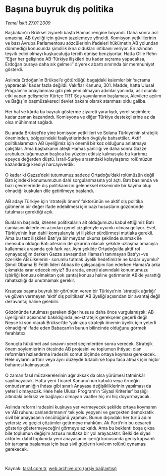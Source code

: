# Başına buyruk dış politika

*Temel İskit 27.01.2009*

<div class="taraf_structure_2col_1zq">
<div class="margen_n">



 <p>Başbakan’ın Brüksel ziyareti başta Hamas rengine boyandı. Daha sonra asıl amacına, AB üyeliği için güven tazelemeye yöneldi. Komisyon yetkililerinin ve bazı Avrupa Parlamentosu sözcülerinin ifadeleri hükümetin AB yolundan dönmediği konusunda şimdilik ikna oldukları intibaını veriyor. En azından teşvik edici olmayı kuşkuculuğa tercih etmişe benziyorlar. Hatta Ollie Rehn “Eğer her gelişinde AB-Türkiye ilişkileri bu kadar sıçrama yapacaksa, Erdoğan buraya daha sık gelmeli” diyerek abartı sınırında bir memnuniyet gösterdi. <br/><br/>Aslında Erdoğan’ın Brüksel’e götürdüğü bagajdaki kalemler bir ‘sıçrama yaptıracak’ kadar fazla değildi. Vakıflar Kanunu, 301. Madde, hatta Ulusal Program’ın onaylanması gibi pek yeni olmayan adımlar yanında, asıl olumlu etki yapan gelişmeler Kürtçe TRT Şeş yayınlarının başlaması, Alevilere açılım ve Bağış’ın başmüzakereci devlet bakanı olarak atanması oldu galiba. <br/><br/>Her hal ve kârda bu bayrak gösterme ziyareti yararlıydı, yerel seçimlere kadar zaman kazandırdı. Komisyona ve diğer Türkiye destekçilerine az da olsa mühimmat sağladı. <br/><br/>Bu arada Brüksel’de yine komisyon yetkilileri ve Solana Türkiye’nin stratejik öneminden, bölgesindeki faaliyetlerinden övgüyle bahsettiler. Aktif politikalarımızın AB üyeliğimiz için önemli bir koz olduğunu anlatmaya çalıştılar. Ama başbakanın ateşli Hamas yanlılığı ve daha sonra Gazze arabuluculuğumuzun başlıca bu yüzden etkisiz kalmasıyla bu kartımız epeyce değerden düştü. İsrail-Suriye arasındaki kolaylaştırıcı rolümüzün kazandırdığı krediyi harcayıverdik. <br/><br/>O kadar ki Gazze’deki tutumumuz sadece Ortadoğu’daki rolümüzün değil Batı içindeki konumumuzun dahi sorgulanmasına yol açtı. Batı basınında ve bazı çevrelerinde dış politikamızın geleneksel ekseninde bir kayma olup olmadığı kuşkuları dile getirilmeye başlandı. <br/><br/>AB adayı Türkiye için ‘stratejik önem’ faktörünün ve aktif dış politika gütmenin bir değer ifade edebilmesi için bazı hususların gözönünde tutulması gerektiği açık. <br/><br/>Bunların başında, izlenen politikaların ait olduğumuzu kabul ettiğimiz Batı camiasınınkilerle en azından genel çizgileriyle uyumlu olması geliyor. Evet, Türkiye’nin İran dahil komşularıyla iyi ilişkiler sürdürmesi mutlaka gerekli. Ama bu tarz ilişkileri Batı’ya bir meydan okuma şeklinde sunmak ile mensubu olduğu Batı ailesinin de çıkarına olacak şekilde uzlaşma amacıyla kullanmak arasında çok fark var. Aynı şekilde Ortadoğu’da aktif rol oynayacağım derken Gazze savaşından Hamas’ı tanımayan Batı’yı –ve özellikle AB ülkelerini- sorumlu tutmak üyelik hedefimizle ne kadar uyumlu? Şimdi Obama El Fetih lideri Abbas ile çalışacağını ilan ederken Hamas’a arka çıkmakta ısrar edecek miyiz? Bu arada, enerji alanındaki konumumuzu işbirliği konusu olmaktan çok şantaj konusu haline getirmenin AB’de yarattığı rahatsızlığı da unutmamak gerekir. <br/><br/>Kısacası başına buyruk bir görünüm veren bir Türkiye’nin ‘stratejik ağırlığı’ ve güven vermeyen ‘aktif dış politikası’ AB üyeliği açısından bir avantaj değil dezavantaj haline gelebilir. <br/><br/>Gözönünde tutulması gereken diğer hususu daha önce vurgulamıştık: AB üyeliğimiz açısından bakıldığında jeo-stratejik gerekçeler geçerli değil. Neyse ki son olarak Brüksel’de ‘yalnızca stratejik önemin üyelik için yeterli olmadığını’ ifade eden Babacan’ın bunun bilincinde olduğunu görmek ferahlatıcı. <br/><br/>Sonuçta hükümet asıl sınavını yerel seçimlerden sonra verecek. Stratejik önem söylemlerinin ötesinde AB projesini ve toplumun ihtiyacı olan reformları hızlandırma iradesini somut biçimde ortaya koyması gerekecek. Hele oylarını arttırır veya aynı düzeyde tutabilirse topu taca atmak için hiçbir bahanesi kalmayacak. <br/><br/>O zaman fasıl müzakerelerinin ağır aksak da olsa yürümesi tatminkâr sayılmayacak. Hatta yeni Ticaret Kanunu’nun kabulü veya örneğin ombudsmanlığın ihdası gibi sınırlı Anayasa değişikliklerinin yapılması da yeterli olmayacak. Hele hele Ulusal Program’ın ‘Siyasi Kriterler’ başlığı altındaki belirsiz ve bağlayıcı olmayan vaatler hiç mi hiç doyurmayacak. <br/><br/>Aslında reform iradesini kuşkuya yer vermeyecek şekilde ortaya koymanın ve ‘AB ruhunu canlandırmanın’ tek yolu yepyeni ve gerçekten demokratik sivil bir anayasanın öncülüğünü yapmak. Bunun dışındaki her türlü adım yetersiz ve geçici çözümler getirmeye mahkûm. Ak Parti’nin bu cesareti gösterip göstermeyeceğini görmeye az kaldı. Ama bu beklenti boşa çıksa bile toplumun değişim arzusu mutlaka bir yol arayacaktır. Belki de siyasi aktörler dahil toplumda yeni anayasanın içeriği konusunda geniş kapsamlı bir tartışma başlaması için bazı sivil güçlerin kıvılcım rolünü oynaması gerekecek.</p>

<br/>


<div id="taraf_not">
</div>

</div>


</div>

Kaynak: [taraf.com.tr](http://taraf.com.tr:80/makale/3735.htm), [web.archive.org (arşiv bağlantısı)](http://web.archive.org/web/20090331011745/http://taraf.com.tr:80/makale/3735.htm)
